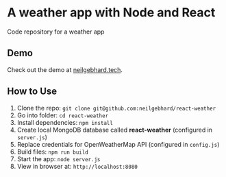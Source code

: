 # A weather app with Node and React

Code repository for a weather app

## Demo

Check out the demo at [neilgebhard.tech](http://www.neilgebhard.tech).

## How to Use

1. Clone the repo: `git clone git@github.com:neilgebhard/react-weather`
2. Go into folder: `cd react-weather`
3. Install dependencies: `npm install`
4. Create local MongoDB database called **react-weather** (configured in `server.js`)
5. Replace credentials for OpenWeatherMap API (configured in `config.js`)
6. Build files: `npm run build`
7. Start the app: `node server.js`
8. View in browser at: `http://localhost:8080`